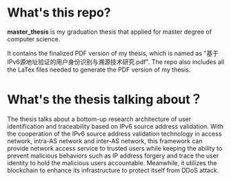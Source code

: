 # What's this repo?
**master_thesis** is my graduation thesis that applied for master degree of computer science.

It contains the finalized PDF version of my thesis, which is named as "基于IPv6源地址验证的用户身份识别与溯源技术研究.pdf". The repo also includes all the LaTex files needed to generate the PDF version of my thesis.

# What's the thesis talking about？
The thesis talks about a bottom-up research architecture of user identification and traceability based on IPv6 source address validation. With the cooperation of the IPv6 source address validation technology in access network, intra-AS network and inter-AS network, this framework can provide network access service to trusted users while keeping the ability to prevent malicious behaviors such as IP address forgery and trace the user identity to hold the malicious users accountable. Meanwhile, it utilizes the blockchain to enhance its infrastructure to protect itself from DDoS attack.